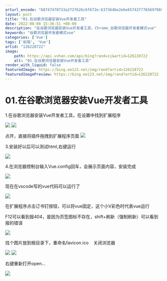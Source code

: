```yaml
---
arturl_encode: "68747470733a2f2f626c6f672e:6373646e2e6e65742f77656978696e5f34303135373939372f:61727469636c652f64657461696c732f313236323238373232"
layout: post
title: "01.在谷歌浏览器安装Vue开发者工具"
date: 2022-08-08 15:36:51 +08:00
description: "在谷歌浏览器安装Vue开发者工具，Chrome_谷歌浏览器开发者模式vue"
keywords: "谷歌浏览器开发者模式vue"
categories: ['Vue']
tags: ['前端', 'Vue']
artid: "126228722"
image:
    path: https://api.vvhan.com/api/bing?rand=sj&artid=126228722
    alt: "01.在谷歌浏览器安装Vue开发者工具"
render_with_liquid: false
featuredImage: https://bing.ee123.net/img/rand?artid=126228722
featuredImagePreview: https://bing.ee123.net/img/rand?artid=126228722
---
```


# 01.在谷歌浏览器安装Vue开发者工具

1.在谷歌浏览器安装Vue开发者工具，在设置中找到扩展程序

![](https://i-blog.csdnimg.cn/blog_migrate/7db5518f68440c67c47c880c34aade4f.png)
![](https://i-blog.csdnimg.cn/blog_migrate/b3e05e35c2c4283f244d93d146f90315.png)

点开，直接将插件拖拽到扩展程序页面
![](https://i-blog.csdnimg.cn/blog_migrate/4ec05491188734d7752f58d4578190e8.png)

3.安装好以后可以测试html,右键运行

![](https://i-blog.csdnimg.cn/blog_migrate/ed069f3af7e8aad6c0843b15cc5109a3.png)

4.在浏览器控制台输入Vue.config回车，会展示页面内容，安装完成

![](https://i-blog.csdnimg.cn/blog_migrate/d8b679a5546448ea46025cea476f62f9.png)

现在在vscode写的vue代码可以运行了

![](https://i-blog.csdnimg.cn/blog_migrate/8ad5ca24e2d65d633dfe132e58304c5a.png)

在扩展程序点击订书钉按钮，可以将vue固定，这个小V彩色时代表vue运行

F12可以看到报404，是因为页签图标不存在，shift+刷新（强制刷新）可以看到报的错误

![](https://i-blog.csdnimg.cn/blog_migrate/2777e392a5fb71672179534aedef017b.png)

找个图片放到根目录下，重命名favicon.ico    关闭浏览器

![](https://i-blog.csdnimg.cn/blog_migrate/08efc942c1af45152c794ba64459051b.png)
![](https://i-blog.csdnimg.cn/blog_migrate/d48a897211b8dc365c06a2dfc3089cad.png)

右键重新打开open...

![](https://i-blog.csdnimg.cn/blog_migrate/d8de55ccdc25eb556f7b6c8bd2f6d28b.png)